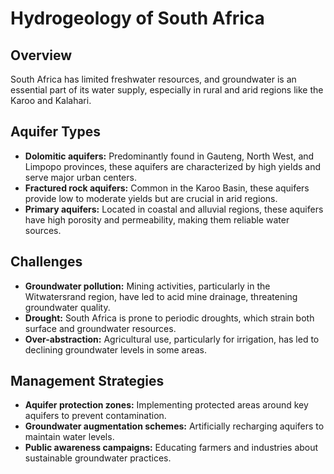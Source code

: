 
# Hydrogeology of South Africa

## Overview
South Africa has limited freshwater resources, and groundwater is an essential part of its water supply, especially in rural and arid regions like the Karoo and Kalahari.

## Aquifer Types
- **Dolomitic aquifers:** Predominantly found in Gauteng, North West, and Limpopo provinces, these aquifers are characterized by high yields and serve major urban centers.
- **Fractured rock aquifers:** Common in the Karoo Basin, these aquifers provide low to moderate yields but are crucial in arid regions.
- **Primary aquifers:** Located in coastal and alluvial regions, these aquifers have high porosity and permeability, making them reliable water sources.

## Challenges
- **Groundwater pollution:** Mining activities, particularly in the Witwatersrand region, have led to acid mine drainage, threatening groundwater quality.
- **Drought:** South Africa is prone to periodic droughts, which strain both surface and groundwater resources.
- **Over-abstraction:** Agricultural use, particularly for irrigation, has led to declining groundwater levels in some areas.

## Management Strategies
- **Aquifer protection zones:** Implementing protected areas around key aquifers to prevent contamination.
- **Groundwater augmentation schemes:** Artificially recharging aquifers to maintain water levels.
- **Public awareness campaigns:** Educating farmers and industries about sustainable groundwater practices.
